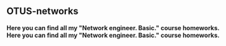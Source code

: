 ## OTUS-networks 
**Here you can find all my "Network engineer. Basic." course homeworks.
Here you can find all my "Network engineer. Basic." course homeworks.**

